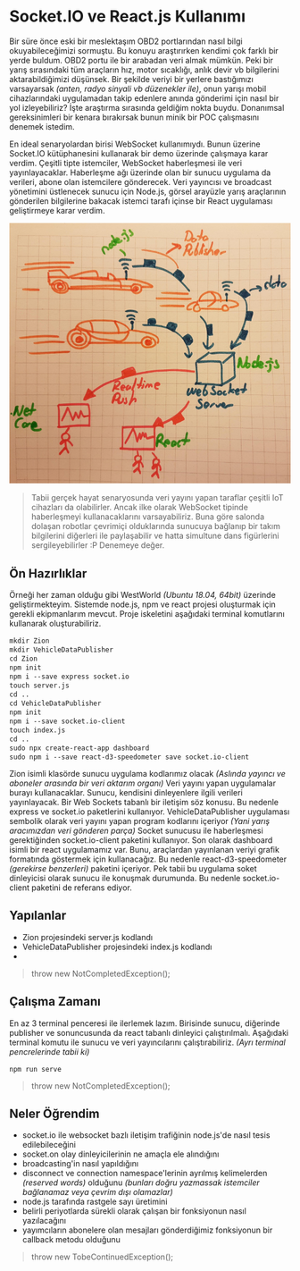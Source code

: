 # Socket.IO ve React.js Kullanımı

Bir süre önce eski bir meslektaşım OBD2 portlarından nasıl bilgi okuyabileceğimizi sormuştu. Bu konuyu araştırırken kendimi çok farklı bir yerde buldum. OBD2 portu ile bir arabadan veri almak mümkün. Peki bir yarış sırasındaki tüm araçların hız, motor sıcaklığı, anlık devir vb bilgilerini aktarabildiğimizi düşünsek. Bir şekilde veriyi bir yerlere bastığımızı varsayarsak _(anten, radyo sinyali vb düzenekler ile)_, onun yarışı mobil cihazlarındaki uygulamadan takip edenlere anında gönderimi için nasıl bir yol izleyebiliriz? İşte araştırma sırasında geldiğim nokta buydu. Donanımsal gereksinimleri bir kenara bırakırsak bunun minik bir POC çalışmasını denemek istedim. 

En ideal senaryolardan birisi WebSocket kullanımıydı. Bunun üzerine Socket.IO kütüphanesini kullanarak bir demo üzerinde çalışmaya karar verdim. Çeşitli tipte istemciler, WebSocket haberleşmesi ile veri yayınlayacaklar. Haberleşme ağı üzerinde olan bir sunucu uygulama da verileri, abone olan istemcilere gönderecek. Veri yayıncısı ve broadcast yönetimini üstlenecek sunucu için Node.js, görsel arayüzle yarış araçlarının gönderilen bilgilerine bakacak istemci tarafı içinse bir React uygulaması geliştirmeye karar verdim.

![assets/credit_1.jpg](assets/credit_1.jpg)

>Tabii gerçek hayat senaryosunda veri yayını yapan taraflar çeşitli IoT cihazları da olabilirler. Ancak ilke olarak WebSocket tipinde haberleşmeyi kullanacaklarını varsayabiliriz. Buna göre salonda dolaşan robotlar çevrimiçi olduklarında sunucuya bağlanıp bir takım bilgilerini diğerleri ile paylaşabilir ve hatta simultune dans figürlerini sergileyebilirler :P Denemeye değer. 

## Ön Hazırlıklar

Örneği her zaman olduğu gibi WestWorld _(Ubuntu 18.04, 64bit)_ üzerinde geliştirmekteyim. Sistemde node.js, npm ve react projesi oluşturmak için gerekli ekipmanlarım mevcut. Proje iskeletini aşağıdaki terminal komutlarını kullanarak oluşturabiliriz.

```
mkdir Zion
mkdir VehicleDataPublisher
cd Zion
npm init
npm i --save express socket.io
touch server.js
cd ..
cd VehicleDataPublisher
npm init
npm i --save socket.io-client
touch index.js
cd ..
sudo npx create-react-app dashboard
sudo npm i --save react-d3-speedometer save socket.io-client
```

Zion isimli klasörde sunucu uygulama kodlarımız olacak _(Aslında yayıncı ve aboneler arasında bir veri aktarım organı)_ Veri yayını yapan uygulamalar burayı kullanacaklar. Sunucu, kendisini dinleyenlere ilgili verileri yayınlayacak. Bir Web Sockets tabanlı bir iletişim söz konusu. Bu nedenle express ve socket.io paketlerini kullanıyor. VehicleDataPublisher uygulaması sembolik olarak veri yayını yapan program kodlarını içeriyor _(Yani yarış aracımızdan veri gönderen parça)_ Socket sunucusu ile haberleşmesi gerektiğinden socket.io-client paketini kullanıyor. Son olarak dashboard isimli bir react uygulamamız var. Bunu, araçlardan yayınlanan veriyi grafik formatında göstermek için kullanacağız. Bu nedenle react-d3-speedometer _(gerekirse benzerleri)_ paketini içeriyor. Pek tabii bu uygulama soket dinleyicisi olarak sunucu ile konuşmak durumunda. Bu nedenle socket.io-client paketini de referans ediyor.

## Yapılanlar

- Zion projesindeki server.js kodlandı
- VehicleDataPublisher projesindeki index.js kodlandı
- 

>throw new NotCompletedException();

## Çalışma Zamanı

En az 3 terminal penceresi ile ilerlemek lazım. Birisinde sunucu, diğerinde publisher ve sonuncusunda da react tabanlı dinleyici çalıştırılmalı. Aşağıdaki terminal komutu ile sunucu ve veri yayıncılarını çalıştırabiliriz. _(Ayrı terminal pencrelerinde tabii ki)_

```
npm run serve
```

>throw new NotCompletedException();

## Neler Öğrendim

- socket.io ile websocket bazlı iletişim trafiğinin node.js'de nasıl tesis edilebileceğini
- socket.on olay dinleyicilerinin ne amaçla ele alındığını
- broadcasting'in nasıl yapıldığını
- disconnect ve connection namespace'lerinin ayrılmış kelimelerden _(reserved words)_ olduğunu _(bunları doğru yazmassak istemciler bağlanamaz veya çevrim dışı olamazlar)_
- node.js tarafında rastgele sayı üretimini
- belirli periyotlarda sürekli olarak çalışan bir fonksiyonun nasıl yazılacağını
- yayımcıların abonelere olan mesajları gönderdiğimiz fonksiyonun bir callback metodu olduğunu

>throw new TobeContinuedException();